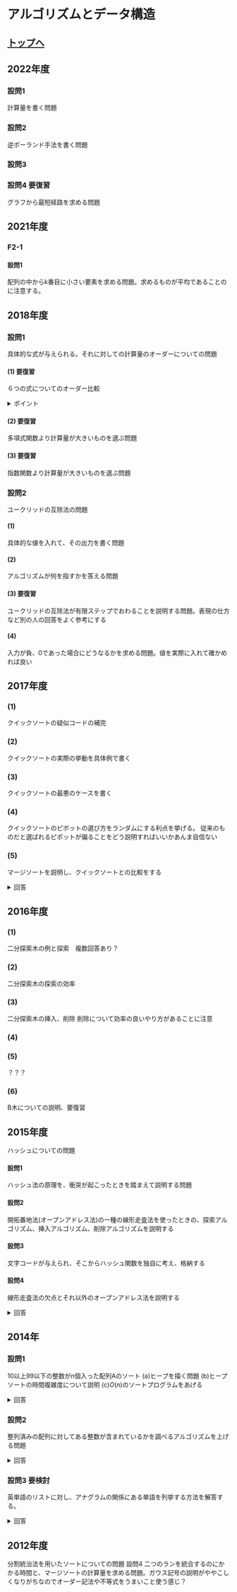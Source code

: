 # アルゴリズムとデータ構造

## [トップへ](README.md)

## 2022年度

### 設問1
計算量を書く問題

### 設問2
逆ポーランド手法を書く問題

### 設問3

### 設問4 要復習
グラフから最短経路を求める問題

## 2021年度
### F2-1
#### 設問1
配列の中からk番目に小さい要素を求める問題。求めるものが平均であることのに注意する。

## 2018年度
### 設問1
具体的な式が与えられる。それに対しての計算量のオーダーについての問題
#### (1) 要復習
６つの式についてのオーダー比較
<details> <summary>ポイント</summary>

$`  O(n!)>O(a^n)>O(n^c)>O(n\log n)>O(n)>O(\log n)>O(const)`$となる点をしっかり抑える。Orderがnを使った積となっている場合は個別に具体的に比較する。必要であれば比較に対数を用いる。</details> 

#### (2) 要復習

多項式関数より計算量が大きいものを選ぶ問題
#### (3) 要復習
指数関数より計算量が大きいものを選ぶ問題

### 設問2
ユークリッドの互除法の問題
#### (1)
具体的な値を入れて、その出力を書く問題
#### (2)
アルゴリズムが何を指すかを答える問題
#### (3) 要復習
ユークリッドの互除法が有限ステップでおわることを説明する問題。表現の仕方など別の人の回答をよく参考にする
#### (4)
入力が負、0であった場合にどうなるかを求める問題。値を実際に入れて確かめれば良い

## 2017年度
### (1)
クイックソートの疑似コードの補完
### (2)
クイックソートの実際の挙動を具体例で書く
### (3)
クイックソートの最悪のケースを書く
### (4)
クイックソートのピボットの選び方をランダムにする利点を挙げる。
従来のものだと選ばれるピボットが偏ることをどう説明すればいいかあんま自信ない
### (5)
マージソートを説明し、クイックソートとの比較をする
<details> <summary>回答</summary>
比較する要素としては
  
- クイックソートは不安定なソートアルゴリズムだが追加のメモリは不要である
- マージソートは安定なソートアルゴリズムだが追加でメモリが必要となる
- 
  といったところか
 </details>

## 2016年度

### (1)
二分探索木の例と探索　複数回答あり？
### (2)
二分探索木の探索の効率
### (3)
二分探索木の挿入、削除
削除について効率の良いやり方があることに注意
### (4)

### (5)
？？？
### (6)
B木についての説明、要復習

## 2015年度
ハッシュについての問題
#### 設問1
ハッシュ法の原理を、衝突が起こったときを踏まえて説明する問題
#### 設問2
開拓番地法(オープンアドレス法)の一種の線形走査法を使ったときの、探索アルゴリズム、挿入アルゴリズム、削除アルゴリズムを説明する
#### 設問3
文字コードが与えられ、そこからハッシュ関数を独自に考え、格納する
#### 設問4
線形走査法の欠点とそれ以外のオープンアドレス法を説明する
<details> <summary>回答</summary>

  一度衝突が起こると、それ以降も種凸が起こりやすくなる
  二重ハッシュ法
  必ず0以外を返すように留意しなければならない
 </details>

## 2014年
### 設問1
10以上99以下の整数がn個入った配列Aのソート
(a)ヒープを描く問題
(b)ヒープソートの時間複雑度について説明
(c)$`O(n)`$のソートプログラムをあげる
<details> <summary>回答</summary>
バケットソート、もしくは、基数ソートを上げるっぽい
 </details>

### 設問2
整列済みの配列に対してある整数が含まれているかを調べるアルゴリズムを上げる問題
<details> <summary>回答</summary>

 シンプルに線形走査で$`O(n)`$じゃだめっすか？
 </details>
 
### 設問3 要検討
英単語のリストに対し、アナグラムの関係にある単語を列挙する方法を解答する。
<details> <summary>回答</summary>

 英単語リストの文字を全て文字コードに変換して、和にする。それをチェイン法にてハッシュテーブルに格納する。
 検索したい単語もハッシュにして、同じハッシュのところを検索する。

 この方法だと、アナグラムになってない単語も、ヒットしてしまう。なんかもっといい方法ありげ。
 </details>
 
## 2012年度
分割統治法を用いたソートについての問題
設問4 二つのランを統合するのにかかる時間と、マージソートの計算量を求める問題。ガウス記号の説明がややこしくなりがちなのでオーダー記法や不等式をうまいこと使う感じ？
